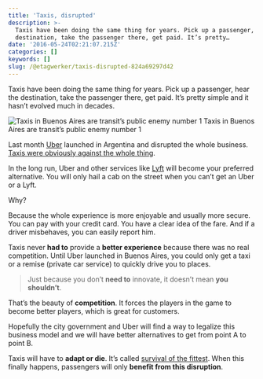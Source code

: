 ```yaml
---
title: 'Taxis, disrupted'
description: >-
  Taxis have been doing the same thing for years. Pick up a passenger, hear the
  destination, take the passenger there, get paid. It’s pretty…
date: '2016-05-24T02:21:07.215Z'
categories: []
keywords: []
slug: /@etagwerker/taxis-disrupted-824a69297d42
---
```


Taxis have been doing the same thing for years. Pick up a passenger, hear the destination, take the passenger there, get paid. It’s pretty simple and it hasn’t evolved much in decades.

![Taxis in Buenos Aires are transit’s public enemy number 1](https://cdn-images-1.medium.com/max/800/1*LXosh5_4JAtrJSViammElw.jpeg)
Taxis in Buenos Aires are transit’s public enemy number 1

Last month [Uber](https://www.uber.com/) launched in Argentina and disrupted the whole business. [Taxis were obviously against the whole thing](http://www.businessinsider.com/argentina-crackdown-on-uber-2016-4).

In the long run, Uber and other services like [Lyft](https://www.lyft.com/) will become your preferred alternative. You will only hail a cab on the street when you can’t get an Uber or a Lyft.

Why?

Because the whole experience is more enjoyable and usually more secure. You can pay with your credit card. You have a clear idea of the fare. And if a driver misbehaves, you can easily report him.

Taxis never **had to** provide a **better experience** because there was no real competition. Until Uber launched in Buenos Aires, you could only get a taxi or a remise (private car service) to quickly drive you to places.

> Just because you don’t **need to** innovate, it doesn’t mean **you shouldn’t**.

That’s the beauty of **competition**. It forces the players in the game to become better players, which is great for customers.

Hopefully the city government and Uber will find a way to legalize this business model and we will have better alternatives to get from point A to point B.

Taxis will have to **adapt or die**. It’s called [survival of the fittest](https://en.wikipedia.org/wiki/Survival_of_the_fittest). When this finally happens, passengers will only **benefit from this disruption**.
